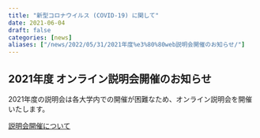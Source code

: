```yaml
---
title: "新型コロナウイルス (COVID-19) に関して"
date: 2021-06-04
draft: false
categories: [news]
aliases: ["/news/2022/05/31/2021年度%e3%80%80web説明会開催のお知らせ/"]
---
```


## 2021年度 オンライン説明会開催のお知らせ

2021年度の説明会は各大学内での開催が困難なため、オンライン説明会を開催いたします。

[説明会開催について](/internship/information-session)
